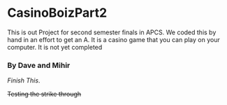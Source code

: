 # CasinoBoizPart2
This is out Project for second semester finals in APCS. 
We coded this by hand in an effort to get an A. 
It is a casino game that you can play on your computer.
It is not yet completed
### By Dave and Mihir
*Finish This*.

~~Testing the strike through~~
